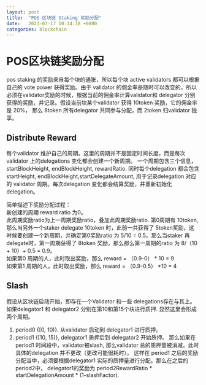 ```yaml
---
layout: post
title:  "POS 区块链 Staking 奖励分配"
date:   2023-07-17 10:14:18 +0800
categories: blockchain 
---
```

# POS区块链奖励分配
pos staking 的奖励来自每个块的通胀，所以每个块 active validators 都可以根据自己的 vote power 获得奖励。由于 validator 的佣金率是随时可以改变的，所以必须在validator奖励的时候，根据当前的佣金率计算validator和 delegator 分别获得的奖励，并记录。假设当前块某个validator 获得 10token 奖励，它的佣金率是 20%， 那么 8token 所有delegator 共同参与分配，而 2token 归validator 独享。

## Distribute Reward
每个validator 维护自己的周期。这里的周期并不是固定时间长度，而是每次validator 上的delegations 变化都会创建一个新周期。
一个周期包含三个信息，startBlockHeight, endBlockHeight, rewardRatio.
同时每个delegation 都会包含startHeight, endBlockHeight,startDelegateAmount, 用于记录delegation 对应的 validator 周期。每次delegation 变化都会结算奖励，并重新初始化delegation。

简单描述下奖励分配过程：  
新创建的周期 reward ratio 为0。  
此周期奖励ratio为上一周期奖励ratio，叠加此周期奖励ratio. 第0周期有 10token, 那么当另外一个staker delegate 10token 时，此前一共获得了 5token奖励，这时候要创建一个新周期，并确定第0奖励ratio 为 5/10 = 0.5。那么当staker 再delegate时，第一周期获得了 8token 奖励，那么那么第一周期的ratio
为 8/（10 + 10）+ 0.5 = 0.9。  
如果第0 周期的人，此时取出奖励，那么 reward = （0.9-0） * 10 = 9  
如果第1 周期的人，此时取出奖励，那么 reward = （0.9-0.5） *10 = 4

## Slash
假设从区块链启动开始，即存在一个Validator 和一些 delegations存在与其上。
如果delegator1 和 delegator2 分别在第10和第15个块进行质押. 显然这里会形成两个周期。  
1. period0 {[0, 10)}. 从validator 启动到 delegator1 进行质押。
2. period1 {[10, 15)}, delegator1 质押后到 delegator2 开始质押。
那么如果在period1 时间段中，validator被slash, 那么validator 总的质押量被消减。此时具体的delegation 并不更改（更改可能很耗时）。
这样在 period1 之后的奖励分配当中，必须要根据delegator1 实际的质押量进行分配。那么在之后的period2中， delegator1的奖励为 period2RewardRatio * startDelegationAmount * (1-slashFactor). 
